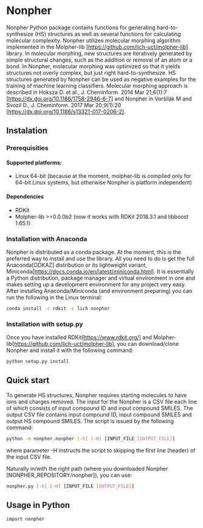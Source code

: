 # Nonpher
Nonpher Python package contains functions for generating hard-to-synthesize (HS) structures as well as several functions for calculating molecular complexity.
Nonpher utilizes molecular morphing algorithm implemented in the  Molpher-lib [https://github.com/lich-uct/molpher-lib] library.
In molecular morphing, new structures are iteratively generated by simple structural changes, such as the addition or removal of an atom or a bond.
In Nonpher, molecular morphing was optimized so that it yields structures not overly complex, but just right hard-to-synthesize.
HS structures generated by Nonpher can be used as negative examples for the training of machine learning classifiers.
Molecular morphing approach is described in Hoksza D. et al., J. Cheminform. 2014 Mar 21;6(1):7 [https://dx.doi.org/10.1186/1758-2946-6-7]
and Nonpher in Voršilák M and Svozil D., J. Cheminform. 2017 Mar 20;9(1):20 [https://dx.doi.org/10.1186/s13321-017-0206-2].
 
## Instalation
### Prerequisities
#### Supported platforms:
* Linux 64-bit (because at the moment, molpher-lib is compiled only for 64-bit Linux systems, but otherwise Nonpher is platform independent)

#### Dependencies
* RDKit
* Molpher-lib >=0.0.0b2 (now it works with RDKit 2018.3.1 and libboost 1.65.1)

### Installation with Anaconda
Nonpher is distributed as a conda package. At the moment, this is the preferred way to install and use the library.
All you need to do is get the full Anaconda[ODKAZ] distribution or its lightweight variant, Miniconda[https://docs.conda.io/en/latest/miniconda.html].
It is essentially a Python distribution, package manager and virtual environment in one and makes setting up a development environment for any project very easy.
After installing Anaconda/Miniconda (and environment preparing) you can run the following in the Linux terminal:
```bash
conda install -c rdkit -c lich nonpher
```

### Installation with setup.py
Once you have installed RDKit[https://www.rdkit.org/] and Molpher-lib[https://github.com/lich-uct/molpher-lib], you can download/clone Nonpher and install it with the following command:
```bash
python setup.py install
```

## Quick start
To generate HS structures, Nonpher requires starting molecules to have ions and charges removed.
The input for the Nonpher is a CSV file each line of which consists of input compound ID and input compound SMILES.
The output CSV file contains input compound ID, input compound SMILES and output HS compound SMILES.
The script is issued by the following command:
```bash
python -m nonpher.nonpher [-h] [-H] [INPUT_FILE [OUTPUT_FILE]]
```

where parameter -H instructs the script to skipping the first line (header) of the input CSV file.

Naturally in/with the right path (where you downloaded Nonpher [NONPHER_REPOSITORY/nonpher]), you can use:
```bash
nonpher.py [-h] [-H] [INPUT_FILE [OUTPUT_FILE]]
```

## Usage in Python
```bash
import nonpher
```
